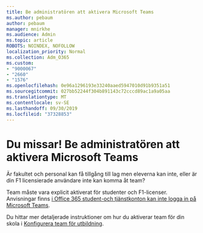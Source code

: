 ```yaml
---
title: Be administratören att aktivera Microsoft Teams
ms.author: pebaum
author: pebaum
manager: mnirkhe
ms.audience: Admin
ms.topic: article
ROBOTS: NOINDEX, NOFOLLOW
localization_priority: Normal
ms.collection: Adm_O365
ms.custom:
- "9000067"
- "2660"
- "1576"
ms.openlocfilehash: 0e96a1296193e33240aaed5947010d91b9351a51
ms.sourcegitcommit: 027bb52244f304b891143c72cccd89ac1a9a05aa
ms.translationtype: MT
ms.contentlocale: sv-SE
ms.lasthandoff: 09/30/2019
ms.locfileid: "37328853"
---
```

# <a name="youre-missing-out-ask-your-admin-to-enable-microsoft-teams"></a>Du missar! Be administratören att aktivera Microsoft Teams

Är fakultet och personal kan få tillgång till lag men eleverna kan inte, eller är din F1 licensierade användare inte kan komma åt team?

Team måste vara explicit aktiverat för studenter och F1-licenser. Anvisningar finns [i Office 365 student-och tjänstkonton kan inte logga in på Microsoft Teams](https://docs.microsoft.com/microsoftteams/troubleshoot/teams-sign-in/office-365-accounts-cannot-sign-in). 

Du hittar mer detaljerade instruktioner om hur du aktiverar team för din skola i [Konfigurera team för utbildning](https://docs.microsoft.com/microsoft-365/education/deploy/set-up-teams-for-education). 